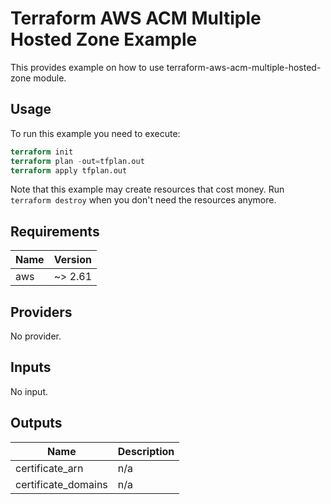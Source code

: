 # Terraform AWS ACM Multiple Hosted Zone Example

This provides example on how to use terraform-aws-acm-multiple-hosted-zone module.

## Usage 

To run this example you need to execute:

```terraform
terraform init
terraform plan -out=tfplan.out
terraform apply tfplan.out
```

Note that this example may create resources that cost money.
Run `terraform destroy` when you don't need the resources anymore.

## Requirements

| Name | Version |
|------|---------|
| aws | ~> 2.61 |

## Providers

No provider.

## Inputs

No input.

## Outputs

| Name | Description |
|------|-------------|
| certificate\_arn | n/a |
| certificate\_domains | n/a |

